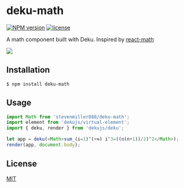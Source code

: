 
# deku-math
[![NPM version][npm-image]][npm-url]
[![license][license-image]][license-url]

A math component built with Deku. Inspired by [react-math](https://github.com/cezary/react-math)

![](https://cldup.com/b35s3wRtSw.png)

## Installation

    $ npm install deku-math

## Usage

```js
import Math from 'stevenmiller888/deku-math';
import element from 'dekujs/virtual-element';
import { deku, render } from 'dekujs/deku';

let app = deku(<Math>sum_(i=1)^(+∞) i^3=((n(n+1))/2)^2</Math>);
render(app, document.body);
```

## License

[MIT](https://tldrlegal.com/license/mit-license)

[npm-image]: https://img.shields.io/npm/v/deku-math.svg?style=flat-square
[npm-url]: https://npmjs.org/package/deku-math
[license-image]: https://img.shields.io/npm/l/express.svg
[license-url]: https://tldrlegal.com/license/mit-license
